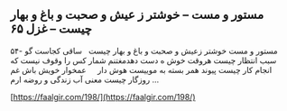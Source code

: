 ## مستور و مست – خوشتر ز عیش و صحبت و باغ و بهار چیست – غزل ۶۵


۵۴- مستور و مست خوشتر زعیش و صحبت و باغ و بهار چیست   ساقی کجاست گو سبب انتظار چیست هروقت خوش ه دست دهدمغتنم شمار کس را وقوف نیست که انجام کار چیست پیوند همر بسته به موییست هوش دار     عمخوار خویش باش غم روزگار چیست معنی آب زندگی و روضه ارم &#8230;

[https://faalgir.com/198/](https://faalgir.com/198/) 